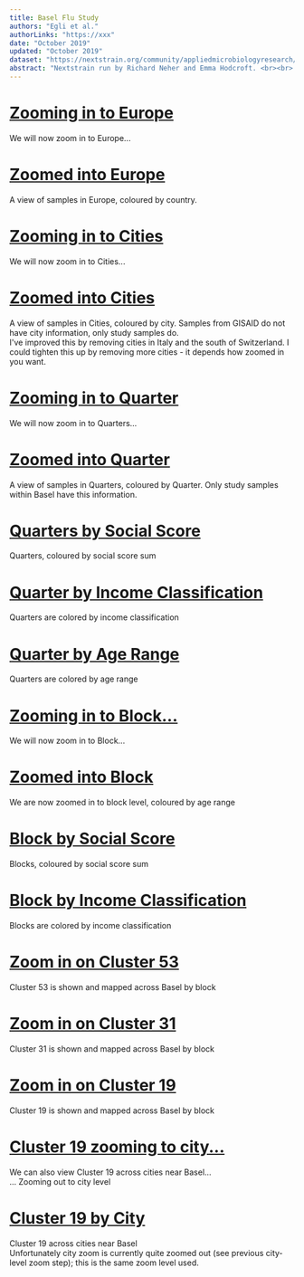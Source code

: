 ```yaml
---
title: Basel Flu Study
authors: "Egli et al."
authorLinks: "https://xxx"
date: "October 2019"
updated: "October 2019"
dataset: "https://nextstrain.org/community/appliedmicrobiologyresearch/Influenza-2016-2017/h3n2/full?p=grid"
abstract: "Nextstrain run by Richard Neher and Emma Hodcroft. <br><br> This narrative illustrates some of the findings of Flu Basel. <br><br> Full length genome."
---
```


# [Zooming in to Europe](https://nextstrain.org/community/appliedmicrobiologyresearch/Influenza-2016-2017/h3n2/full?p=grid&d=tree,entropy&r=country_europe&clade=root)

We will now zoom in to Europe...

# [Zoomed into Europe](https://nextstrain.org/community/appliedmicrobiologyresearch/Influenza-2016-2017/h3n2/full?p=grid&r=country_europe&clade=root)

A view of samples in Europe, coloured by country.

# [Zooming in to Cities](https://nextstrain.org/community/appliedmicrobiologyresearch/Influenza-2016-2017/h3n2/full?c=city&p=grid&r=city&d=tree,entropy&clade=root)

We will now zoom in to Cities...

# [Zoomed into Cities](https://nextstrain.org/community/appliedmicrobiologyresearch/Influenza-2016-2017/h3n2/full?c=city&p=grid&r=city&clade=root)

A view of samples in Cities, coloured by city. Samples from GISAID do not have city information, only study samples do.
<br>
I've improved this by removing cities in Italy and the south of Switzerland. I could tighten this up by removing more cities - it depends how zoomed in you want.

# [Zooming in to Quarter](https://nextstrain.org/community/appliedmicrobiologyresearch/Influenza-2016-2017/h3n2/full?c=quarter&p=grid&r=quarter&d=tree,entropy&clade=root)

We will now zoom in to Quarters...

# [Zoomed into Quarter](https://nextstrain.org/community/appliedmicrobiologyresearch/Influenza-2016-2017/h3n2/full?c=quarter&p=grid&r=quarter&clade=root)

A view of samples in Quarters, coloured by Quarter. Only study samples within Basel have this information.

# [Quarters by Social Score](https://nextstrain.org/community/appliedmicrobiologyresearch/Influenza-2016-2017/h3n2/full?c=Social_Score_sum&p=grid&r=quarter&clade=root)

Quarters, coloured by social score sum

# [Quarter by Income Classification](https://nextstrain.org/community/appliedmicrobiologyresearch/Influenza-2016-2017/h3n2/full?c=Reineinkommen_Klassizfiziert&p=grid&r=quarter&clade=root)

Quarters are colored by income classification

# [Quarter by Age Range](https://nextstrain.org/community/appliedmicrobiologyresearch/Influenza-2016-2017/h3n2/full?c=age_range1&p=grid&r=quarter&clade=root)

Quarters are colored by age range

# [Zooming in to Block...](https://nextstrain.org/community/appliedmicrobiologyresearch/Influenza-2016-2017/h3n2/full?c=age_range1&d=tree,entropy&r=block&clade=root)

We will now zoom in to Block...

# [Zoomed into Block](https://nextstrain.org/community/appliedmicrobiologyresearch/Influenza-2016-2017/h3n2/full?c=age_range1&r=block&clade=root)

We are now zoomed in to block level, coloured by age range

# [Block by Social Score](https://nextstrain.org/community/appliedmicrobiologyresearch/Influenza-2016-2017/h3n2/full?c=Social_Score_sum&p=grid&r=block&clade=root)

Blocks, coloured by social score sum

# [Block by Income Classification](https://nextstrain.org/community/appliedmicrobiologyresearch/Influenza-2016-2017/h3n2/full?c=Reineinkommen_Klassizfiziert&p=grid&r=block&clade=root)

Blocks are colored by income classification

# [Zoom in on Cluster 53](https://nextstrain.org/community/appliedmicrobiologyresearch/Influenza-2016-2017/h3n2/full?c=zoom_cluster&clade=Cluster_53&p=grid&r=block)

Cluster 53 is shown and mapped across Basel by block

# [Zoom in on Cluster 31](https://nextstrain.org/community/appliedmicrobiologyresearch/Influenza-2016-2017/h3n2/full?c=zoom_cluster&clade=Cluster_31&p=grid&r=block)

Cluster 31 is shown and mapped across Basel by block

# [Zoom in on Cluster 19](https://nextstrain.org/community/appliedmicrobiologyresearch/Influenza-2016-2017/h3n2/full?c=zoom_cluster&clade=Cluster_19&p=grid&r=block)

Cluster 19 is shown and mapped across Basel by block

# [Cluster 19 zooming to city...](https://nextstrain.org/community/appliedmicrobiologyresearch/Influenza-2016-2017/h3n2/full?c=zoom_cluster&clade=Cluster_19&p=grid&r=city&d=tree,entropy)

We can also view Cluster 19 across cities near Basel...
<br>
... Zooming out to city level

# [Cluster 19 by City](https://nextstrain.org/community/appliedmicrobiologyresearch/Influenza-2016-2017/h3n2/full?c=zoom_cluster&clade=Cluster_19&p=grid&r=city)

Cluster 19 across cities near Basel
<br>
Unfortunately city zoom is currently quite zoomed out (see previous city-level zoom step); this is the same zoom level used.